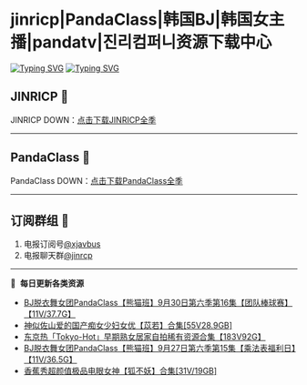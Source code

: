 # jinricp|PandaClass|韩国BJ|韩国女主播|pandatv|진리컴퍼니资源下载中心   
[![Typing SVG](https://readme-typing-svg.herokuapp.com?font=Fira+Code&pause=1000&center=true&vCenter=true&random=true&width=435&lines=所有链接都需要翻墙访问)](https://jinri-cp.neocities.org/free.html)
[![Typing SVG](https://readme-typing-svg.herokuapp.com?font=Fira+Code&pause=1000&center=true&vCenter=true&random=true&width=435&lines=点击进入福利资源下载中心)](https://pandaclass.neocities.org/)
## JINRICP 👋   
JINRICP DOWN：[点击下载JINRICP全季](https://mypikpak.com/s/VODz7HXQoqcX0UrvaXfDtFoPo1)
****
## PandaClass 💯   
PandaClass DOWN：[点击下载PandaClass全季](https://mypikpak.com/s/VOKOTZkoEnkyvCnELVSquM97o1)   
****
## 订阅群组 🔞
1. 电报订阅号[@xjavbus](https://t.me/xjavbus)
2. 电报聊天群[@jinrcp](https://t.me/jinrcp)
**** 
📕 &nbsp;**每日更新各类资源**
<!-- BLOG-POST-LIST:START -->
- [BJ脱衣舞女团PandaClass【熊猫班】9月30日第六季第16集【团队棒球赛】【11V/37.7G】](https://fuli.rulel.com/546.html)
- [神似佐山爱的国产痴女少妇女优【苡若】合集[55V28.9GB]](https://fuli.rulel.com/545.html)
- [东京热「Tokyo-Hot」早期熟女居家自拍稀有资源合集【183V92G】](https://fuli.rulel.com/544.html)
- [BJ脱衣舞女团PandaClass【熊猫班】9月27日第六季第15集【乘法表福利日】【11V/36.5G】](https://fuli.rulel.com/543.html)
- [香蕉秀超颜值极品电眼女神【狐不妖】合集[31V/19GB]](https://fuli.rulel.com/542.html)
<!-- BLOG-POST-LIST:END -->
